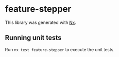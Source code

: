 # feature-stepper

This library was generated with [Nx](https://nx.dev).

## Running unit tests

Run `nx test feature-stepper` to execute the unit tests.
